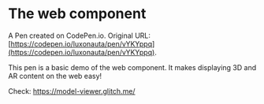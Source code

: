 # The <model-viewer> web component

A Pen created on CodePen.io. Original URL: [https://codepen.io/luxonauta/pen/vYKYppq](https://codepen.io/luxonauta/pen/vYKYppq).

This pen is a basic demo of the <model-viewer> web component. It makes displaying 3D and AR content on the web easy!

Check: https://model-viewer.glitch.me/
